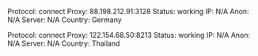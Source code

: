 Protocol: connect
Proxy: 88.198.212.91:3128
Status: working
IP: N/A
Anon: N/A
Server: N/A
Country: Germany

Protocol: connect
Proxy: 122.154.68.50:8213
Status: working
IP: N/A
Anon: N/A
Server: N/A
Country: Thailand

